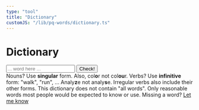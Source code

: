 ```yaml
---
type: "tool"
title: "Dictionary"
customJS: "/lib/pq-words/dictionary.ts"
---
```


<h1>Dictionary</h1>
<div id="lookup-result" style="display:none;"></div>
<input type="text" id="input-word" placeholder="... word here ..." maxlength="24" />
<button id="check-btn">Check!</button>     
<div id="footer">
    <span>Nouns? Use <strong>singular</strong> form. Also, col<strong>o</strong>r not col<strong>ou</strong>r.</span>
    <span>Verbs? Use <strong>infinitive</strong> form: "walk", "run", ... Analy<strong>z</strong>e not analy<strong>s</strong>e. Irregular verbs also include their other forms.</span>
    <span>This dictionary does not contain "all words". Only reasonable words most people would be expected to know or use.</span>
    <span>Missing a word? <a href="https://pandaqi.com/info/contact">Let me know</a></span>
</div>